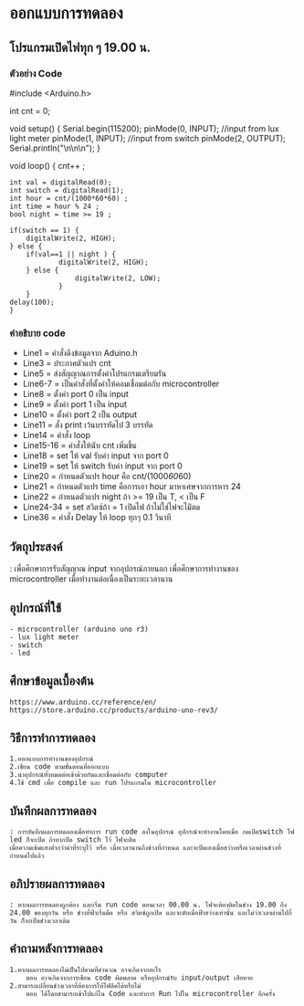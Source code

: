 # ออกแบบการทดลอง
## โปรแกรมเปิดไฟทุก ๆ 19.00 น.
### ตัวอย่าง Code
#include <Arduino.h>

int cnt = 0;

void setup()
{
	Serial.begin(115200);
	pinMode(0, INPUT); //input from lux light meter
	pinMode(1, INPUT); //input from switch
	pinMode(2, OUTPUT);
	Serial.println("\n\n\n");
}

void loop()
	{
    	cnt++ ;
    
	int val = digitalRead(0);
	int switch = digitalRead(1);
	int hour = cnt/(1000*60*60) ;
	int time = hour % 24 ;
	bool night = time >= 19 ;

	if(switch == 1) {
		digitalWrite(2, HIGH);
	} else {
	 	if(val==1 || night ) {
        		digitalWrite(2, HIGH);
		} else {
            		digitalWrite(2, LOW);
        		}
		}
	delay(100);
	}
### คำอธิบาย code
- Line1 = คำสั่งดึงข้อมูลจาก Aduino.h
- Line3 = ประกาศตัวแปร cnt
- Line5 = ส่งสัญญาณการตั้งค่าโปรแกรมเตรียมรัน
- Line6-7 = เป็นคำสั่งที่ตั้งค่าให้คอมเชื่อมต่อกับ microcontroller
- Line8 = ตั้งค่า port 0 เป็น input
- Line9  = ตั้งค่า port 1 เป็น input
- Line10 = ตั้งค่า port 2 เป็น output
- Line11 = สั่ง print เว้นบรรทัดไป 3 บรรทัด
- Line14 = คำสั่ง loop
- Line15-16 = คำสั่งให้นับ cnt เพิ่มขึ้น
- Line18 = set ให้ val รับค่า input จาก port 0
- Line19 = set ให้ switch รับค่า input จาก port 0
- Line20 = กำหนดตัวแปร hour คือ cnt/(1000*60*60)
- Line21 = กำหนดตัวแปร time คือการเอา hour มาหาเศษจากการหาร 24
- Line22 = กำหนดตัวแปร night ถ้า >= 19 เป็น T, < เป็น F
- Line24-34 = set สวิตซ์ถ้า = 1 เปิดไฟ ถ้าไม่ใช่ไฟจะไม่ิตด
- Line36 = คำสั่ง Delay ให้ loop ทุกๆ 0.1 วินาที
## วัตถุประสงค์
: เพื่อศึกษาการรับสัญญาณ input จากอุปกรณ์ภายนอก
เพื่อศึกษาการทำงานของ microcontroller เมื่อทำงานต่อเนื่องเป็นระยะเวลานาน
## อุปกรณ์ที่ใช้
	- microcontroller (arduino uno r3)
	- lux light meter
	- switch
	- led
## ศึกษาข้อมูลเบื้องต้น
	https://www.arduino.cc/reference/en/
	https://store.arduino.cc/products/arduino-uno-rev3/
## วิธีการทำการทดลอง
	1.ออกแบบการทำงานของอุปกรณ์
	2.เขียน code ตามขั้นตอนที่ออกแบบ
	3.นำอุปกรณ์ทั้งหมดต่อเข้าด้วยกันและเชื่อมต่อกับ computer
	4.ใช้ cmd เพื่อ compile และ run โปรแกรมใน microcontroller
## บันทึกผลการทดลอง
	: การบันทึกผลการทดลองเมื่อทำการ run code ลงในอุปกรณ์ อุปกรณ์จะทำงานโดยเมื่อ กดเปิดswitch ไฟ led ก็จะเปิด ถ้าหากปิด switch ไว้ ไฟจะติด
	เมื่อความเข้มแสงต่ำกว่าค่าที่ระบุไว้ หรือ เมื่อเวลานานถึงช่วงที่กำหนด และจะปิดเองเมื่อสว่างหรือเวลาผ่านช่วงที่กำหนดไปแล้ว
## อภิปรายผลการทดลอง
	: หากผลการทดลองถูกต้อง และเริ่ม run code ตอนเวลา 00.00 น. ไฟจะต้องติดในช่วง 19.00 ถึง 24.00 ของทุกวัน หรือ ช่วงที่ฟ้าเริ่มมืด หรือ สวิตซ์ถูกเปิด และจะดับเมื่อฟ้าสว่างเท่านั้น และไม่ว่าเวลาผ่านไปกี่วัน ก็จะเปิดช่วงเวลาเดิม
## คำถามหลังการทดลอง
 	1.หากผลการทดลองไม่เป็นไปตามที่คำนวณ อาจเกิดจากอะไร
		ตอบ อาจเกิดจากการเขียน code ผิดพลาด หรืออุปกรณ์รับ input/output เสียหาย
 	2.สามารถเปลี่ยนช่วงเวลาที่ต้องการให้ไฟติดได้หรือไม่
		ตอบ ได้โดยสามารถเข้าไปแก้ใน Code และทำการ Run ไปใน microcontroller อีกครั้ง

